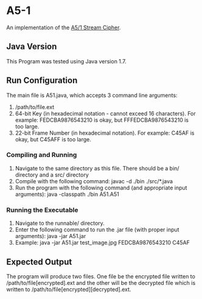 # A5-1
An implementation of the [A5/1 Stream Cipher](http://en.wikipedia.org/wiki/A5/1 "A5/1 Wiki Page").

## Java Version
This Program was tested using Java version 1.7.

## Run Configuration
The main file is A51.java, which accepts 3 command line arguments:
  1. /path/to/file.ext
  2. 64-bit Key (in hexadecimal notation - cannot exceed 16 characters).
  For example: FEDCBA9876543210  is okay, but FFFEDCBA9876543210 is too large.
  3. 22-bit Frame Number (in hexadecimal notation).
  For example: C45AF  is okay, but C45AFF is too large.

### Compiling and Running
1. Navigate to the same directory as this file. There should be a bin/ directory and a src/ directory
2. Compile with the following command: javac -d ./bin ./src/*.java
3. Run the program with the following command (and appropriate input arguments): 
java -classpath ./bin A51.A51 

### Running the Executable
1. Navigate to the runnable/ directory.
2. Enter the following command to run the .jar file (with proper input arguments):
java -jar A51.jar
3. Example: java -jar A51.jar test_image.jpg FEDCBA9876543210 C45AF

## Expected Output
The program will produce two files. One file be the encrypted file written to
/path/to/file[encrypted].ext and the other will be the decrypted file which is 
written to /path/to/file[encrypted][decrypted].ext.
